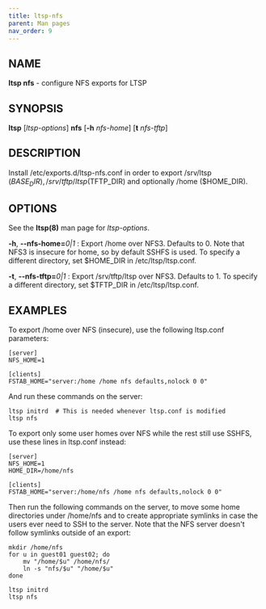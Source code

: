 ```yaml
---
title: ltsp-nfs
parent: Man pages
nav_order: 9
---
```


## NAME
**ltsp nfs** - configure NFS exports for LTSP

## SYNOPSIS
**ltsp** [_ltsp-options_] **nfs** [**-h** _nfs-home_] [**t** _nfs-tftp_]

## DESCRIPTION
Install /etc/exports.d/ltsp-nfs.conf in order to export /srv/ltsp ($BASE_DIR),
/srv/tftp/ltsp ($TFTP_DIR) and optionally /home ($HOME_DIR).

## OPTIONS
See the **ltsp(8)** man page for _ltsp-options_.

**-h**, **-\-nfs-home=**_0|1_
: Export /home over NFS3. Defaults to 0.
Note that NFS3 is insecure for home, so by default SSHFS is used.
To specify a different directory, set $HOME_DIR in /etc/ltsp/ltsp.conf.

**-t**, **-\-nfs-tftp=**_0|1_
: Export /srv/tftp/ltsp over NFS3. Defaults to 1.
To specify a different directory, set $TFTP_DIR in /etc/ltsp/ltsp.conf.

## EXAMPLES
To export /home over NFS (insecure), use the following ltsp.conf parameters:

```shell
[server]
NFS_HOME=1

[clients]
FSTAB_HOME="server:/home /home nfs defaults,nolock 0 0"
```

And run these commands on the server:

```shell
ltsp initrd  # This is needed whenever ltsp.conf is modified
ltsp nfs
```

To export only some user homes over NFS while the rest still use SSHFS,
use these lines in ltsp.conf instead:

```shell
[server]
NFS_HOME=1
HOME_DIR=/home/nfs

[clients]
FSTAB_HOME="server:/home/nfs /home nfs defaults,nolock 0 0"
```

Then run the following commands on the server, to move some home directories
under /home/nfs and to create appropriate symlinks in case the users ever
need to SSH to the server. Note that the NFS server doesn't follow symlinks
outside of an export:

```shell
mkdir /home/nfs
for u in guest01 guest02; do
    mv "/home/$u" /home/nfs/
    ln -s "nfs/$u" "/home/$u"
done

ltsp initrd
ltsp nfs
```
